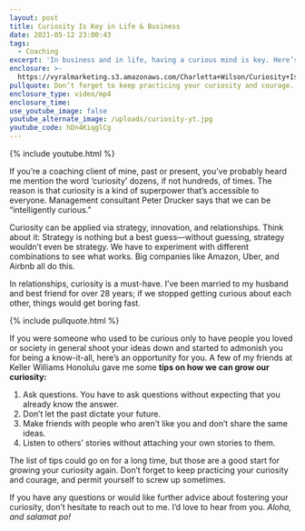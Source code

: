 ```yaml
---
layout: post
title: Curiosity Is Key in Life & Business
date: 2021-05-12 23:00:43
tags:
  - Coaching
excerpt: 'In business and in life, having a curious mind is key. Here’s why.'
enclosure: >-
  https://vyralmarketing.s3.amazonaws.com/Charletta+Wilson/Curiosity+Is+Key+in+Life+%26+Business.mp4
pullquote: Don’t forget to keep practicing your curiosity and courage.
enclosure_type: video/mp4
enclosure_time:
use_youtube_image: false
youtube_alternate_image: /uploads/curiosity-yt.jpg
youtube_code: hDn4KiqglCg
---
```

{% include youtube.html %}

If you’re a coaching client of mine, past or present, you’ve probably heard me mention the word ‘curiosity’ dozens, if not hundreds, of times. The reason is that curiosity is a kind of superpower that’s accessible to everyone. Management consultant Peter Drucker says that we can be “intelligently curious.”

Curiosity can be applied via strategy, innovation, and relationships. Think about it: Strategy is nothing but a best guess—without guessing, strategy wouldn’t even be strategy. We have to experiment with different combinations to see what works. Big companies like Amazon, Uber, and Airbnb all do this.

In relationships, curiosity is a must-have. I’ve been married to my husband and best friend for over 28 years; if we stopped getting curious about each other, things would get boring fast.

{% include pullquote.html %}

If you were someone who used to be curious only to have people you loved or society in general shoot your ideas down and started to admonish you for being a know-it-all, here’s an opportunity for you. A few of my friends at Keller Williams Honolulu gave me some **tips on how we can grow our curiosity:**

1. Ask questions. You have to ask questions without expecting that you already know the answer.&nbsp;
2. Don’t let the past dictate your future.&nbsp;
3. Make friends with people who aren’t like you and don’t share the same ideas.
4. Listen to others’ stories without attaching your own stories to them.

The list of tips could go on for a long time, but those are a good start for growing your curiosity again. Don’t forget to keep practicing your curiosity and courage, and permit yourself to screw up sometimes.

If you have any questions or would like further advice about fostering your curiosity, don’t hesitate to reach out to me. I’d love to hear from you. *Aloha, and salamat po\!*
